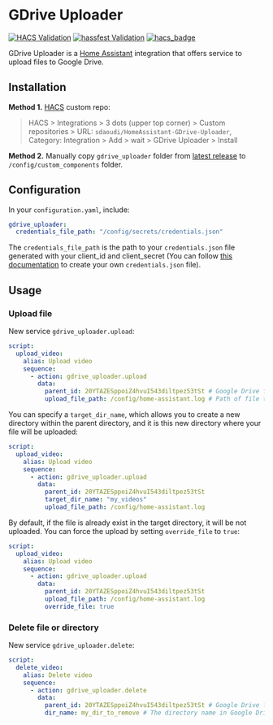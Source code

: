 # GDrive Uploader

[![HACS Validation](https://github.com/sdaoudi/HomeAssistant-GDrive-Uploader/actions/workflows/hacs.yaml/badge.svg)](https://github.com/sdaoudi/HomeAssistant-GDrive-Uploader/actions/workflows/hacs.yaml)
[![hassfest Validation](https://github.com/sdaoudi/HomeAssistant-GDrive-Uploader/actions/workflows/hass.yaml/badge.svg)](https://github.com/sdaoudi/HomeAssistant-GDrive-Uploader/actions/workflows/hass.yaml)
[![hacs_badge](https://img.shields.io/badge/HACS-Custom-orange.svg)](https://github.com/custom-components/hacs)

GDrive Uploader is a [Home Assistant](https://www.home-assistant.io/)  integration that offers service to upload files to Google Drive.

## Installation

**Method 1.** [HACS](https://hacs.xyz/) custom repo:

> HACS > Integrations > 3 dots (upper top corner) > Custom repositories > URL: `sdaoudi/HomeAssistant-GDrive-Uploader`, Category: Integration > Add > wait > GDrive Uploader > Install

**Method 2.** Manually copy `gdrive_uploader` folder from [latest release](https://github.com/sdaoudi/HomeAssistant-GDrive-Uploader/releases/latest) to `/config/custom_components` folder.

## Configuration

In your `configuration.yaml`, include:

```yaml
gdrive_uploader:
  credentials_file_path: "/config/secrets/credentials.json"
```

The `credentials_file_path` is the path to your `credentials.json` file generated with your client_id and client_secret
(You can follow [this documentation](./custom_components/gdrive_uploader/ACCESS_TOKEN.md) to create your own `credentials.json` file).

## Usage

### Upload file

New service `gdrive_uploader.upload`:

```yaml
script:
  upload_video:
    alias: Upload video
    sequence:
      - action: gdrive_uploader.upload
        data:
          parent_id: 20YTAZESppoiZ4hvuI543diltpez53tSt # Google Drive folder ID
          upload_file_path: /config/home-assistant.log # Path of file to upload
```

You can specify a `target_dir_name`, which allows you to create a new directory within the parent directory, and it is this new directory where your file will be uploaded:

```yaml
script:
  upload_video:
    alias: Upload video
    sequence:
      - action: gdrive_uploader.upload
        data:
          parent_id: 20YTAZESppoiZ4hvuI543diltpez53tSt
          target_dir_name: "my_videos"
          upload_file_path: /config/home-assistant.log
```

By default, if the file is already exist in the target directory, it will be not uploaded. You can force the upload by setting `override_file` to `true`:

```yaml
script:
  upload_video:
    alias: Upload video
    sequence:
      - action: gdrive_uploader.upload
        data:
          parent_id: 20YTAZESppoiZ4hvuI543diltpez53tSt
          upload_file_path: /config/home-assistant.log
          override_file: true
```

### Delete file or directory

New service `gdrive_uploader.delete`:

```yaml
script:
  delete_video:
    alias: Delete video
    sequence:
      - action: gdrive_uploader.delete
        data:
          parent_id: 20YTAZESppoiZ4hvuI543diltpez53tSt # Google Drive folder ID
          dir_name: my_dir_to_remove # The directory name in Google Drive
```
